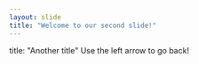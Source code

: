 ```yaml
---
layout: slide
title: "Welcome to our second slide!"
---
```

title: "Another title"
Use the left arrow to go back!
